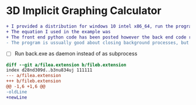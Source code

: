 # 3D Implicit Graphing Calculator

```diff
+ I provided a distribution for windows 10 intel x86_64, run the program by click appl.exe (z is up, not y)
+ The equation I used in the example was
+ The front end python code has been posted however the back end code remains private. However, I provided a windows executable of the backend back.exe that works on the above system
- The program is ussually good about closing background processes, but sometimes back.exe is left running so check task manager
```
- [ ] Run back.exe as daemon instead of as subprocess

``` diff
diff --git a/filea.extension b/fileb.extension
index d28nd309d..b3nu834uj 111111
--- a/filea.extension
+++ b/fileb.extension
@@ -1,6 +1,6 @@
-oldLine
+newLine
```
